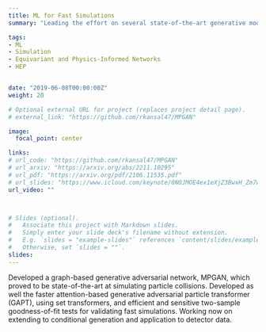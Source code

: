 ```yaml
---
title: ML for Fast Simulations
summary: "Leading the effort on several state-of-the-art generative models to accelerate LHC simulations. Developing as well validation and benchmarking schemes in order to bring them into CMS. Published at NeurIPS, PRD, and more."

tags:
- ML
- Simulation
- Equivariant and Physics-Informed Networks
- HEP


date: "2019-06-08T00:00:00Z"
weight: 20

# Optional external URL for project (replaces project detail page).
# external_link: "https://github.com/rkansal47/MPGAN"

image:
  focal_point: center

links:
# url_code: "https://github.com/rkansal47/MPGAN"
# url_arxiv: "https://arxiv.org/abs/2211.10295"
# url_pdf: "https://arxiv.org/pdf/2106.11535.pdf"
# url_slides: "https://www.icloud.com/keynote/0NOJMOE4ex1eXjZ3BwxH_Zm7w#MITP_MLPP_Workshop_23/06/21"
url_video: ""



# Slides (optional).
#   Associate this project with Markdown slides.
#   Simply enter your slide deck's filename without extension.
#   E.g. `slides = "example-slides"` references `content/slides/example-slides.md`.
#   Otherwise, set `slides = ""`.
slides:
---
```


Developed a graph-based generative adversarial network, MPGAN, which proved to be state-of-the-art at simulating particle collisions.
Developed as well the faster attention-based generative adversarial particle transformer (GAPT), using set transformers, and efficient and sensitive two-sample goodness-of-fit tests for validating fast simulations.
Working now on extending to conditional generation and application to detector data.
